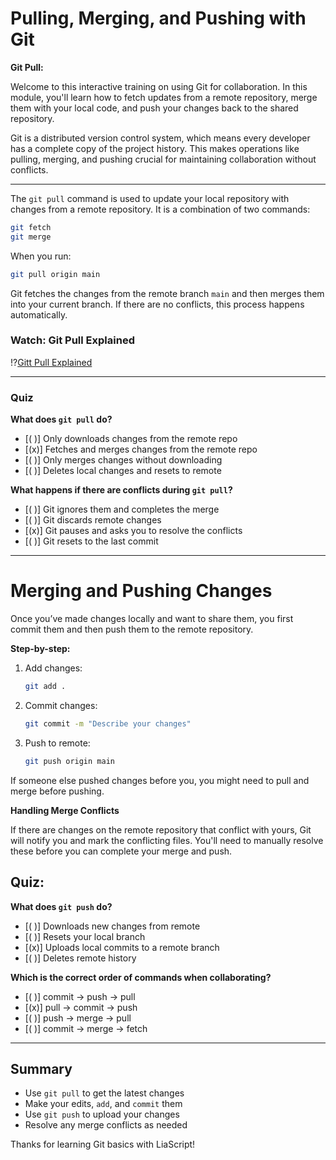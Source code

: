 <!--
link:      https://cdn.jsdelivr.net/gh/FranklyCooper/TrainingMaterials@4be2afe/branding.css
-->
# Pulling, Merging, and Pushing with Git

__Git Pull:__

Welcome to this interactive training on using Git for collaboration. In this module, you'll learn how to fetch updates from a remote repository, merge them with your local code, and push your changes back to the shared repository.

Git is a distributed version control system, which means every developer has a complete copy of the project history. This makes operations like pulling, merging, and pushing crucial for maintaining collaboration without conflicts.

---

The `git pull` command is used to update your local repository with changes from a remote repository. It is a combination of two commands:

```bash
git fetch
git merge
```

When you run:

```bash
git pull origin main
```

Git fetches the changes from the remote branch `main` and then merges them into your current branch. If there are no conflicts, this process happens automatically.

### Watch: Git Pull Explained

!?[Gitt Pull Explained](https://www.youtube.com/watch?v=T13gDBXarj0)

---

### Quiz
__What does `git pull` do?__

- [( )] Only downloads changes from the remote repo  
- [(x)] Fetches and merges changes from the remote repo  
- [( )] Only merges changes without downloading  
- [( )] Deletes local changes and resets to remote  


__What happens if there are conflicts during `git pull`?__

- [( )] Git ignores them and completes the merge
- [( )] Git discards remote changes
- [(x)] Git pauses and asks you to resolve the conflicts
- [( )] Git resets to the last commit

---

# Merging and Pushing Changes

Once you’ve made changes locally and want to share them, you first commit them and then push them to the remote repository.

__Step-by-step:__

1. Add changes:

   ```bash
   git add .
   ```

2. Commit changes:

   ```bash
   git commit -m "Describe your changes"
   ```

3. Push to remote:

   ```bash
   git push origin main
   ```

If someone else pushed changes before you, you might need to pull and merge before pushing.

__Handling Merge Conflicts__

If there are changes on the remote repository that conflict with yours, Git will notify you and mark the conflicting files. You'll need to manually resolve these before you can complete your merge and push.

## Quiz: 

__What does `git push` do?__

- [( )] Downloads new changes from remote
- [( )] Resets your local branch
- [(x)] Uploads local commits to a remote branch
- [( )] Deletes remote history

__Which is the correct order of commands when collaborating?__

- [( )] commit → push → pull
- [(x)] pull → commit → push
- [( )] push → merge → pull
- [( )] commit → merge → fetch

---

## Summary

- Use `git pull` to get the latest changes
- Make your edits, `add`, and `commit` them
- Use `git push` to upload your changes
- Resolve any merge conflicts as needed

Thanks for learning Git basics with LiaScript!
